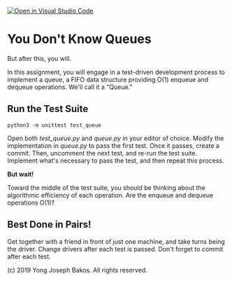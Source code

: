 [![Open in Visual Studio Code](https://classroom.github.com/assets/open-in-vscode-f059dc9a6f8d3a56e377f745f24479a46679e63a5d9fe6f495e02850cd0d8118.svg)](https://classroom.github.com/online_ide?assignment_repo_id=6063621&assignment_repo_type=AssignmentRepo)
# You Don't Know Queues

But after this, you will.

In this assignment, you will engage in a test-driven development process to implement a queue, a FIFO data structure providing O(1) enqueue and dequeue operations. We'll call it a "Queue."

## Run the Test Suite

`python3 -m unittest test_queue`

Open both *test_queue.py* and *queue.py* in your editor of choice. Modify the implementation in *queue.py* to pass the first test. Once it passes, create a commit. Then, uncomment the next test, and re-run the test suite. Implement what's necessary to pass the test, and then repeat this process.

**But wait!**

Toward the middle of the test suite, you should be thinking about the algorithmic efficiency of each operation. Are the enqueue and dequeue operations O(1)?

## Best Done in Pairs!

Get together with a friend in front of just one machine, and take turns being the driver. Change drivers after each test is passed. Don't forget to commit after each test.

(c) 2019 Yong Joseph Bakos. All rights reserved.
